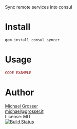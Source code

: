Sync remote services into consul

Install
=======

```Bash
gem install consul_syncer
```

Usage
=====

```Ruby
CODE EXAMPLE
```

Author
======
[Michael Grosser](http://grosser.it)<br/>
michael@grosser.it<br/>
License: MIT<br/>
[![Build Status](https://travis-ci.org/grosser/consul_syncer.png)](https://travis-ci.org/grosser/consul_syncer)
